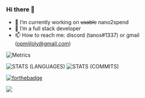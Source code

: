 ### Hi there 👋

- 🔭 I’m currently working on ~~usable~~ nano2spend
- 🌱 I’m a full stack developer
- 📫 How to reach me: discord (tanos#1337) or gmail (opmijloly@gmail.com)

![Metrics](https://metrics.lecoq.io/tacogit?template=classic&base.metadata=0&base.indepth=false&base.hireable=false&config.timezone=Europe%2FBerlin)

![STATS (LANGUAGES)](https://github-readme-stats.vercel.app/api/top-langs/?username=TacoGit&layout=compact&theme=radical&hide_border=true)
![STATS (COMMITS)](https://github-readme-stats-sabesansathananthan.vercel.app/api?username=TacoGit&show_icons=true&hide_border=true&theme=radical)


[![forthebadge](https://forthebadge.com/images/badges/0-percent-optimized.svg)](https://forthebadge.com)

<a>
    <img src="https://komarev.com/ghpvc/?username=TacoGit">
</a>
